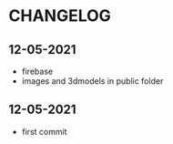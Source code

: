 # CHANGELOG

## 12-05-2021
- firebase
- images and 3dmodels in public folder

## 12-05-2021
- first commit

